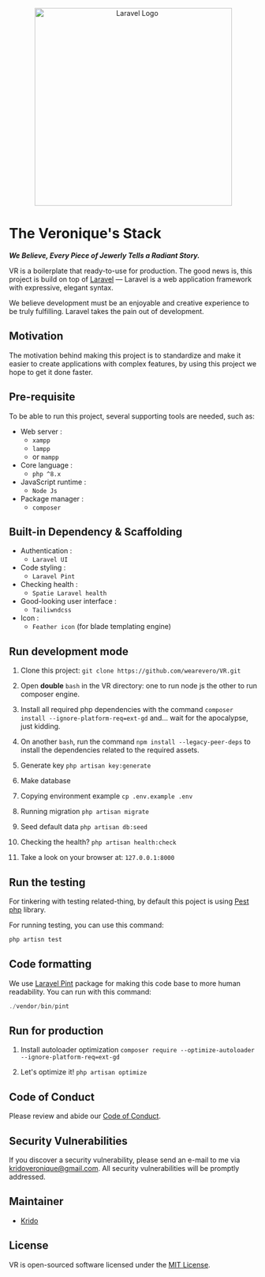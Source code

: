 <p align="center">
<a target="_blank"><img src="https://raw.githubusercontent.com/laravel/art/master/logo-lockup/5%20SVG/2%20CMYK/1%20Full%20Color/laravel-logolockup-cmyk-red.svg" width="400" alt="Laravel Logo">
</a>
</p>


# The Veronique's Stack

***We Believe, Every Piece of Jewerly Tells a Radiant Story.***

VR is a boilerplate that ready-to-use for production.
The good news is, this project is build on top of [Laravel](https://laravel.com) — Laravel is a web application framework with expressive, elegant syntax. 

We believe development must be an enjoyable and creative experience to be truly fulfilling. Laravel takes the pain out of development.

## Motivation

The motivation behind making this project is to standardize and make it easier to create applications with complex features, by using this project we hope to get it done faster.

## Pre-requisite

To be able to run this project, several supporting tools are needed, such as:

- Web server : 
    - `xampp` 
    - `lampp` 
    - or `mampp`
- Core language : 
    - `php ^8.x`
- JavaScript runtime : 
    -   `Node Js`
- Package manager : 
    - `composer`

## Built-in Dependency & Scaffolding
- Authentication : 
    - `Laravel UI`
- Code styling :
    - `Laravel Pint`
- Checking health : 
    - `Spatie Laravel health`
- Good-looking user interface : 
    - `Tailiwndcss`
- Icon : 
    - `Feather icon` (for blade templating engine)

## Run development mode

1. Clone this project: `git clone https://github.com/wearevero/VR.git`

2. Open **double** `bash` in the VR directory: one to run node js the other to run composer engine.

3. Install all required php dependencies with the command `composer install --ignore-platform-req=ext-gd` and... wait for the apocalypse, just kidding.

4. On another `bash`, run the command `npm install --legacy-peer-deps` to install the dependencies related to the required assets.

5. Generate key `php artisan key:generate`

6. Make database

7. Copying environment example `cp .env.example .env`

8. Running migration `php artisan migrate`

9. Seed default data `php artisan db:seed`

10. Checking the health? `php artisan health:check`

11. Take a look on your browser at: `127.0.0.1:8000`

## Run the testing

For tinkering with testing related-thing, by default this poject is using [Pest php](https://pestphp.com/) library. 

For running testing, you can use this command: 
```php
php artisn test
```

## Code formatting
We use [Laravel Pint](https://laravel.com/docs/10.x/pint) package for making this code base to more human readability.
You can run with this command:
```php
./vendor/bin/pint
```

## Run for production
1. Install autoloader optimization `composer require --optimize-autoloader --ignore-platform-req=ext-gd`

2. Let's optimize it! `php artisan optimize` 


## Code of Conduct

Please review and abide our [Code of Conduct](./CODE_OF_CONDUCT.md).

## Security Vulnerabilities

If you discover a security vulnerability, please send an e-mail to me via [kridoveronique@gmail.com](mailto:kridoveronique@gmail.com). All security vulnerabilities will be promptly addressed.

## Maintainer

- [Krido](https://github.com/yuxxeun)

## License

VR is open-sourced software licensed under the [MIT License](./LICENSE).
